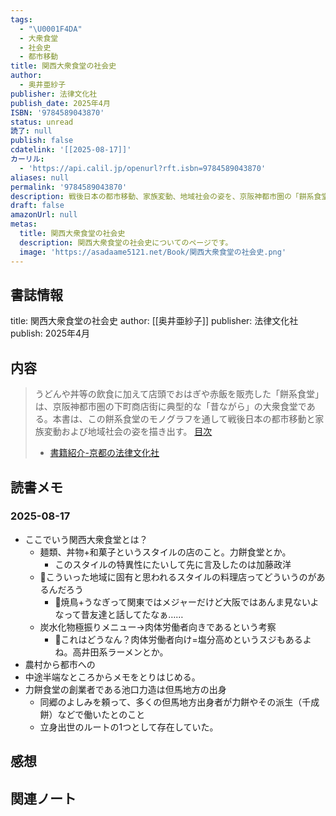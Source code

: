 ```yaml
---
tags:
  - "\U0001F4DA"
  - 大衆食堂
  - 社会史
  - 都市移動
title: 関西大衆食堂の社会史
author:
  - 奥井亜紗子
publisher: 法律文化社
publish_date: 2025年4月
ISBN: '9784589043870'
status: unread
読了: null
publish: false
cdatelink: '[[2025-08-17]]'
カーリル:
  - 'https://api.calil.jp/openurl?rft.isbn=9784589043870'
aliases: null
permalink: '9784589043870'
description: 戦後日本の都市移動、家族変動、地域社会の姿を、京阪神都市圏の「餅系食堂」のモノグラフを通して描き出す。
draft: false
amazonUrl: null
metas:
  title: 関西大衆食堂の社会史
  description: 関西大衆食堂の社会史についてのページです。
  image: 'https://asadaame5121.net/Book/関西大衆食堂の社会史.png'
---
```

## 書誌情報
title: 関西大衆食堂の社会史
author: [[奥井亜紗子]]
publisher: 法律文化社
publish: 2025年4月

## 内容
> うどんや丼等の飲食に加えて店頭でおはぎや赤飯を販売した「餅系食堂」は、京阪神都市圏の下町商店街に典型的な「昔ながら」の大衆食堂である。本書は、この餅系食堂のモノグラフを通して戦後日本の都市移動と家族変動および地域社会の姿を描き出す。
> [目次](https://www.hou-bun.com/15mokuji/04387-0_mk.pdf)
> - [書籍紹介-京都の法律文化社](https://www.hou-bun.com/cgi-bin/search/detail.cgi?c=ISBN978-4-589-04387-0)

## 読書メモ
### 2025-08-17
- ここでいう関西大衆食堂とは？
	- 麺類、丼物+和菓子というスタイルの店のこと。力餅食堂とか。
		- このスタイルの特異性にたいして先に言及したのは加藤政洋
	- 💭こういった地域に固有と思われるスタイルの料理店ってどういうのがあるんだろう
		- 💭焼鳥+うなぎって関東ではメジャーだけど大阪ではあんま見ないよなって昔友達と話してたなぁ……
	- 炭水化物極振りメニュー→肉体労働者向きであるという考察
		- 💭これはどうなん？肉体労働者向け=塩分高めというスジもあるよね。高井田系ラーメンとか。
- 農村から都市への
- 中途半端なところからメモをとりはじめる。
- 力餅食堂の創業者である池口力造は但馬地方の出身
	- 同郷のよしみを頼って、多くの但馬地方出身者が力餅やその派生（千成餅）などで働いたとのこと
	- 立身出世のルートの1つとして存在していた。
## 感想
## 関連ノート
